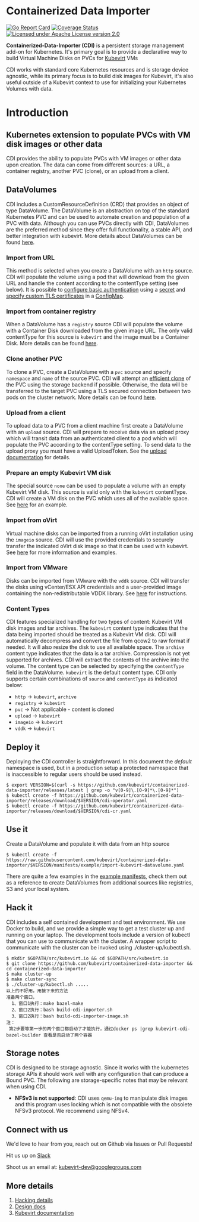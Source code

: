 # Containerized Data Importer

[![Go Report Card](https://goreportcard.com/badge/github.com/kubevirt/containerized-data-importer)](https://goreportcard.com/report/github.com/kubevirt/containerized-data-importer)
[![Coverage Status](https://img.shields.io/coveralls/kubevirt/containerized-data-importer/main.svg)](https://coveralls.io/github/kubevirt/containerized-data-importer?branch=main)
[![Licensed under Apache License version 2.0](https://img.shields.io/github/license/kubevirt/containerized-data-importer.svg)](https://www.apache.org/licenses/LICENSE-2.0)

**Containerized-Data-Importer (CDI)** is a persistent storage management add-on for Kubernetes.
It's primary goal is to provide a declarative way to build Virtual Machine Disks on PVCs for [Kubevirt](https://github.com/kubevirt/kubevirt) VMs

CDI works with standard core Kubernetes resources and is storage device agnostic, while its primary focus is to build disk images for Kubevirt, it's also useful outside of a Kubevirt context to use for initializing your Kubernetes Volumes with data.


# Introduction

## Kubernetes extension to populate PVCs with VM disk images or other data
CDI provides the ability to populate PVCs with VM images or other data upon creation.  The data can come from different sources: a URL, a container registry, another PVC (clone), or an upload from a client.

## DataVolumes
CDI includes a CustomResourceDefinition (CRD) that provides an object of type DataVolume.  The DataVolume is an abstraction on top of the standard Kubernetes PVC and can be used to automate creation and population of a PVC with data.  Although you can use PVCs directly with CDI, DataVolumes are the preferred method since they offer full functionality, a stable API, and better integration with kubevirt.  More details about DataVolumes can be found [here](doc/datavolumes.md).

### Import from URL

This method is selected when you create a DataVolume with an `http` source.  CDI will populate the volume using a pod that will download from the given URL and handle the content according to the contentType setting (see below).  It is possible to [configure basic authentication](manifests/example/import-kubevirt-datavolume-secret.yaml) using a [secret](manifests/example/endpoint-secret.yaml) and [specify custom TLS certificates](doc/image-from-registry.md#tls-certificate-configuration) in a [ConfigMap](manifests/example/cert-configmap.yaml).

### Import from container registry

When a DataVolume has a `registry` source CDI will populate the volume with a Container Disk downloaded from the given image URL.  The only valid contentType for this source is `kubevirt` and the image must be a Container Disk.  More details can be found [here](doc/image-from-registry.md).

### Clone another PVC

To clone a PVC, create a DataVolume with a `pvc` source and specify `namespace` and `name` of the source PVC.  CDI will attempt an [efficient clone](doc/efficient-cloning.md) of the PVC using the storage backend if possible.  Otherwise, the data will be transferred to the target PVC using a TLS secured connection between two pods on the cluster network.  More details can be found [here](doc/clone-datavolume.md).

### Upload from a client

To upload data to a PVC from a client machine first create a DataVolume with an `upload` source.  CDI will prepare to receive data via an upload proxy which will transit data from an authenticated client to a pod which will populate the PVC according to the contentType setting.  To send data to the upload proxy you must have a valid UploadToken.  See the [upload documentation](doc/upload.md) for details.

### Prepare an empty Kubevirt VM disk

The special source `none` can be used to populate a volume with an empty Kubevirt VM disk.  This source is valid only with the `kubevirt` contentType.  CDI will create a VM disk on the PVC which uses all of the available space.  See [here](doc/blank-raw-image.md) for an example.

### Import from oVirt

Virtual machine disks can be imported from a running oVirt installation using the `imageio` source.  CDI will use the provided credentials to securely transfer the indicated oVirt disk image so that it can be used with kubevirt.  See [here](doc/datavolumes.md#image-io-data-volume) for more information and examples.

### Import from VMware

Disks can be imported from VMware with the `vddk` source. CDI will transfer the disks using vCenter/ESX API credentials and a user-provided image containing the non-redistributable VDDK library. See [here](doc/datavolumes.md#vddk-data-volume) for instructions.

### Content Types

CDI features specialized handling for two types of content: Kubevirt VM disk images and tar archives.  The `kubevirt` content type indicates that the data being imported should be treated as a Kubevirt VM disk.  CDI will automatically decompress and convert the file from qcow2 to raw format if needed.  It will also resize the disk to use all available space.  The `archive` content type indicates that the data is a tar archive. Compression is not yet supported for archives.  CDI will extract the contents of the archive into the volume.  The content type can be selected by specifying the `contentType` field in the DataVolume.  `kubevirt` is the default content type.  CDI only supports certain combinations of `source` and `contentType` as indicated below:

* `http` &rarr; `kubevirt`, `archive`
* `registry` &rarr; `kubevirt`
* `pvc` &rarr; Not applicable - content is cloned
* `upload` &rarr; `kubevirt`
* `imageio` &rarr; `kubevirt`
* `vddk` &rarr; `kubevirt`


## Deploy it

Deploying the CDI controller is straightforward. In this document the _default_ namespace is used, but in a production setup a protected namespace that is inaccessible to regular users should be used instead.

  ```
  $ export VERSION=$(curl -s https://github.com/kubevirt/containerized-data-importer/releases/latest | grep -o "v[0-9]\.[0-9]*\.[0-9]*")
  $ kubectl create -f https://github.com/kubevirt/containerized-data-importer/releases/download/$VERSION/cdi-operator.yaml
  $ kubectl create -f https://github.com/kubevirt/containerized-data-importer/releases/download/$VERSION/cdi-cr.yaml
  ```

## Use it

Create a DataVolume and populate it with data from an http source

```
$ kubectl create -f https://raw.githubusercontent.com/kubevirt/containerized-data-importer/$VERSION/manifests/example/import-kubevirt-datavolume.yaml
```

There are quite a few examples in the [example manifests](https://github.com/kubevirt/containerized-data-importer/tree/main/manifests/example), check them out as a reference to create DataVolumes from additional sources like registries, S3 and your local system.

## Hack it

CDI includes a self contained development and test environment.  We use Docker to build, and we provide a simple way to get a test cluster up and running on your laptop. The development tools include a version of kubectl that you can use to communicate with the cluster. A wrapper script to communicate with the cluster can be invoked using ./cluster-up/kubectl.sh.

```
$ mkdir $GOPATH/src/kubevirt.io && cd $GOPATH/src/kubevirt.io
$ git clone https://github.com/kubevirt/containerized-data-importer && cd containerized-data-importer
$ make cluster-up
$ make cluster-sync
$ ./cluster-up/kubectl.sh .....
以上的不好用，用接下来的方法
准备两个窗口，
  1、窗口1执行：make bazel-make
  2、窗口2执行：bash build-cdi-importer.sh
  3、窗口2执行：bash build-cdi-importer-image.sh
注：
 第2步要等第一步的两个窗口都启动了才能执行，通过docker ps |grep kubevirt-cdi-bazel-builder 查看是否启动了两个容器
```

## Storage notes

CDI is designed to be storage agnostic.  Since it works with the kubernetes storage APIs it should work well with any configuration that can produce a Bound PVC.  The following are storage-specific notes that may be relevant when using CDI.

* **NFSv3 is not supported**: CDI uses `qemu-img` to manipulate disk images and this program uses locking which is not compatible with the obsolete NFSv3 protocol.  We recommend using NFSv4.


## Connect with us

We'd love to hear from you, reach out on Github via Issues or Pull Requests!

Hit us up on [Slack](https://kubernetes.slack.com/messages/virtualization)

Shoot us an email at: kubevirt-dev@googlegroups.com


## More details

1. [Hacking details](hack/README.md#getting-started-for-developers)
1. [Design docs](/doc/design.md#design)
1. [Kubevirt documentation](https://kubevirt.io)
